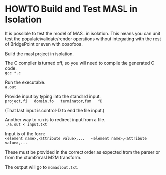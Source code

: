 # HOWTO Build and Test MASL in Isolation

It is possible to test the model of MASL in isolation.  This means you
can unit test the populate/validate/render operations without integrating
with the rest of BridgePoint or even with ooaofooa.  

Build the masl project in isolation.  

The C compiler is turned off, so you will need to compile the generated C code.  
`gcc *.c
`

Run the executable.  
`a.out
`

Provide input by typing into the standard input.  
`project,fi  
domain,fo  
terminator,fum  
^D
`

(That last input is control-D to end the file input.)

Another way to run is to redirect input from a file.  
`./a.out < input.txt
`

Input is of the form:  
`<element name>,<attribute value>,...  
<element name>,<attribute value>,...  
`

These must be provided in the correct order as expected from the parser
or from the xtuml2masl M2M transform.

The output will go to `mcmaslout.txt`.  
